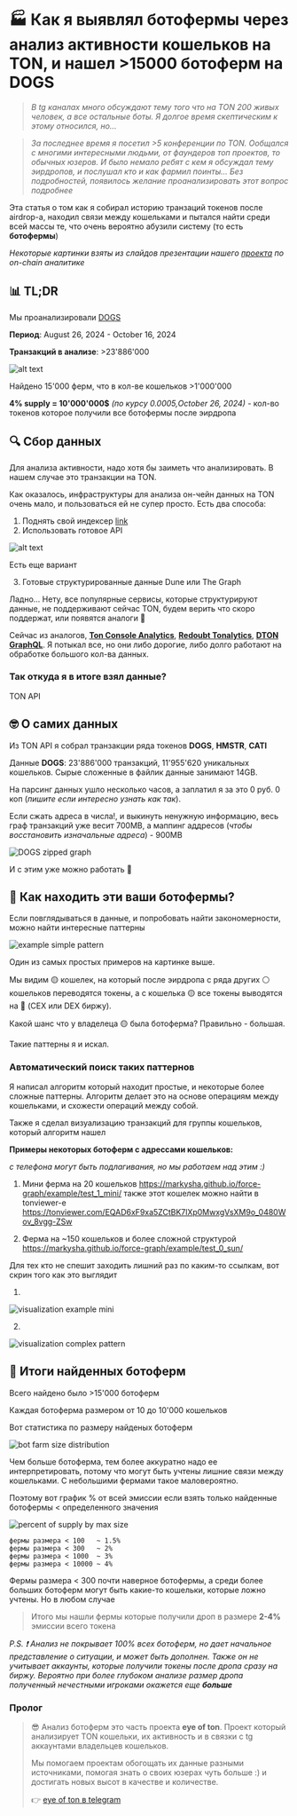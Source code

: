 # 🏭 Как я выявлял ботофермы через анализ активности кошельков на TON, и нашел >15000 ботоферм на DOGS

> *В tg каналах много обсуждают тему того что на TON 200 живых человек, а все остальные боты. Я долгое время скептическим к этому относился, но...*

> *За последнее время я посетил >5 конференции по TON. Ообщался с многими интересными людьми, от фаундеров топ проектов, то обычных юзеров. И было немало ребят с кем я обсуждал тему эирдропов, и послушал кто и как фармил поинты... Без подробностей, появилось желание проанализировать этот вопрос подробнее* 

Эта статья о том как я собирал историю транзаций токенов после airdrop-а, находил связи между кошельками и пытался найти среди всей массы те, что очень вероятно абузили систему (то есть **ботофермы**) 

*Некоторые картинки взяты из слайдов презентации нашего [проекта](https://t.me/eyeofton_info) по on-chain аналитике*

## 📊 TL;DR

Мы проанализировали [DOGS](https://tonviewer.com/EQCvxJy4eG8hyHBFsZ7eePxrRsUQSFE_jpptRAYBmcG_DOGS)

**Период**: August 26, 2024 - October 16, 2024

**Транзакций в анализе**: >23'886'000

![alt text](./assets/DOGS_botoferm_tldr.png)

Найдено 15'000 ферм, что в кол-ве кошельков >1'000'000

**4% supply = 10'000'000$** *(по курсу 0.0005,October 26, 2024)* - кол-во токенов которое получили все ботофермы после эирдропа

## 🔍 Сбор данных

Для анализа активности, надо хотя бы заиметь что анализировать. В нашем случае это транзакции на TON. 

Как оказалось, инфраструктуры для анализа он-чейн данных на TON очень мало, и пользоваться ей не супер просто. Есть два способа:

1. Поднять свой индексер [link](https://github.com/re-doubt/ton-indexer)
2. Использовать готовое API 

![alt text](./assets/meme_indexer_vs_api.png)

Есть еще вариант

3. Готовые структурированные данные Dune или The Graph

Ладно... Нету, все популярные сервисы, которые структурируют данные, не поддерживают сейчас TON, будем верить что скоро поддержат, или появятся аналоги 🤞

Сейчас из аналогов, **[Ton Console Analytics](https://tonconsole.com/analytics/history)**, **[Redoubt Tonalytics](https://tonalytica.redoubt.online)**, **[DTON GraphQL](https://dton.io/graphql/)**. Я потыкал все, но они либо дорогие, либо долго работают на обработке большого кол-ва данных. 

### Так откуда я в итоге взял данные?

TON API 

## 🤓 О самих данных

Из TON API я собрал транзакции ряда токенов **DOGS**, **HMSTR**, **CATI**

Данные **DOGS**: 23'886'000 транзакций, 11'955'620 уникальных кошельков. Сырые сложенные в файлик данные занимают 14GB.

На парсинг данных ушло несколько часов, а заплатил я за это 0 руб. 0 коп (*пишите если интересно узнать как так*). 

Если сжать адреса в числа!, и выкинуть ненужную информацию, весь граф транзакций уже весит 700MB, а маппинг аддресов (*чтобы восстановить изначальные адреса*) - 900MB 

![DOGS zipped graph](./assets/DOGS_zipped_graph.png)

И с этим уже можно работать 🙂

## 🤔 Как находить эти ваши ботофермы? 

Если повглядываться в данные, и попробовать найти закономерности, можно найти интересные паттерны

![example simple pattern](./assets/example_simple_pattern.png)

Один из самых простых примеров на картинке выше.

Мы видим 🟡 кошелек, на который после эирдропа с ряда других ⚪ кошельков переводятся токены, а с кошелька 🟡 все токены выводятся на 🔵 (CEX или DEX биржу).

Какой шанс что у владелеца 🟡 была ботоферма? Правильно - большая.

Такие паттерны я и искал.

### Автоматический поиск таких паттернов

Я написал алгоритм который находит простые, и некоторые более сложные паттерны. Алгоритм делает это на основе операциям между кошельками, и схожести операций между собой.

Также я сделал визуализацию транзакций для группы кошельков, который алгоритм нашел 

**Примеры некоторых ботоферм с адрессами кошельков:**

*c телефона могут быть подлагивания, но мы работаем над этим :)*

1. Мини ферма на 20 кошельков 
https://markysha.github.io/force-graph/example/test_1_mini/
также этот кошелек можно найти в tonviewer-е
https://tonviewer.com/EQAD6xF9xa5ZCtBK7lXp0MwxgVsXM9o_0480Wov_8vgg-ZSw

2. Ферма на ~150 кошельков и более сложной структурой
https://markysha.github.io/force-graph/example/test_0_sun/


Для тех кто не спешит заходить лишний раз по каким-то ссылкам, вот скрин того как это выглядит

1.

![visualization example mini](./assets/vizualization_simple_pattern.gif)

2.

![visualization complex pattern](./assets/vizualization_complex_pattern.gif)

## 📝 Итоги найденных ботоферм

Всего найдено было >15'000 ботоферм

Каждая ботоферма размером от 10 до 10'000 кошельков

Вот статистика по размеру найденых ботоферм 

![bot farm size distribution](./assets/bot_farm_size_distribution.png)

Чем больше ботоферма, тем более аккуратно надо ее интерпретировать, потому что могут быть учтены лишние связи между кошельками. C небольшими фермами такое маловероятно.

Поэтому вот график % от всей эмиссии если взять только найденные ботофермы < определенного значения

![percent of supply by max size](./assets/percent_of_supply_by_max_size.png)

```
фермы размера < 100   ~ 1.5% 
фермы размера < 300   ~ 2%
фермы размера < 1000  ~ 3%
фермы размера < 10000 ~ 4%
```

Фермы размера < 300 почти наверное ботофермы, а среди более больших ботоферм могут быть какие-то кошельки, которые ложно учтены. Но в любом случае

> Итого мы нашли фермы которые получили дроп в размере **2-4%** эмиссии всего токена

_P.S. ❗️️️️️️️ Анализ не покрывает 100% всех ботоферм, но дает начальное представление о ситуации, и может быть дополнен. Также он не учитывает аккаунты, которые получили токены после дропа сразу на биржу. Вероятно при более глубоком анализе размер дропа полученный нечестными игроками окажется еще **больше**_

### Пролог

> 😎 Анализ ботоферм это часть проекта **eye of ton**. Проект который анализирует TON кошельки, их активность и в связки с tg аккаунтами владельцев кошельков.
> 
> Мы помогаем проектам обогощать их данные разными источниками, помогая знать о своих юзерах чуть больше :) и достигать новых высот в качестве и количестве.
>
> 👉 [eye of ton в telegram](https://t.me/eyeofton_info)
